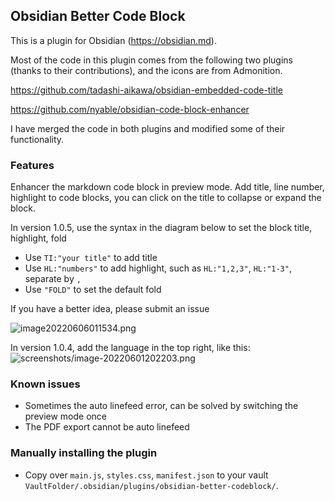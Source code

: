 ## Obsidian Better Code Block

This is a plugin for Obsidian (https://obsidian.md).

Most of the code in this plugin comes from the following two plugins (thanks to their contributions), and the icons are from Admonition.

https://github.com/tadashi-aikawa/obsidian-embedded-code-title

https://github.com/nyable/obsidian-code-block-enhancer

I have merged the code in both plugins and modified some of their functionality.

### Features
Enhancer the markdown code block in preview mode. Add title, line number, highlight to code blocks, you can click on the title to collapse or expand the block.

In version 1.0.5, use the syntax in the diagram below to set the block title, highlight, fold

- Use `TI:"your title"` to add title
- Use `HL:"numbers"` to add highlight, such as `HL:"1,2,3"`, `HL:"1-3"`, separate by `,`
- Use `"FOLD"` to set the default fold

If you have a better idea, please submit an issue

![image20220606011534.png](screenshots/image20220606011534.png)

In version 1.0.4, add the language in the top right, like this:
![screenshots/image-20220601202203.png](screenshots/image-20220601202203.png)
### Known issues
- Sometimes the auto linefeed error, can be solved by switching the preview mode once
- The PDF export cannot be auto linefeed
### Manually installing the plugin

- Copy over `main.js`, `styles.css`, `manifest.json` to your vault `VaultFolder/.obsidian/plugins/obsidian-better-codeblock/`.
